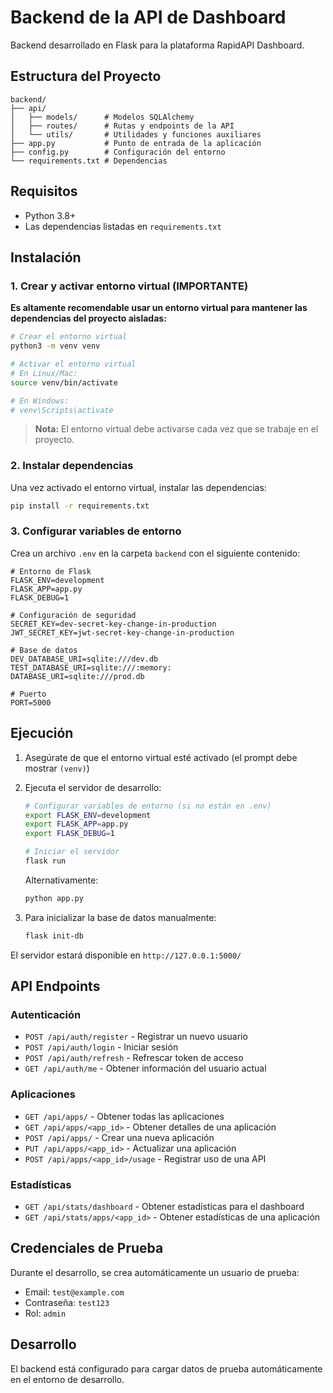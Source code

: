 # Backend de la API de Dashboard

Backend desarrollado en Flask para la plataforma RapidAPI Dashboard.

## Estructura del Proyecto

```
backend/
├── api/
│   ├── models/      # Modelos SQLAlchemy
│   ├── routes/      # Rutas y endpoints de la API
│   └── utils/       # Utilidades y funciones auxiliares
├── app.py           # Punto de entrada de la aplicación
├── config.py        # Configuración del entorno
└── requirements.txt # Dependencias
```

## Requisitos

- Python 3.8+
- Las dependencias listadas en `requirements.txt`

## Instalación

### 1. Crear y activar entorno virtual (IMPORTANTE)

**Es altamente recomendable usar un entorno virtual para mantener las dependencias del proyecto aisladas:**

```bash
# Crear el entorno virtual
python3 -m venv venv

# Activar el entorno virtual
# En Linux/Mac:
source venv/bin/activate

# En Windows:
# venv\Scripts\activate
```

> **Nota:** El entorno virtual debe activarse cada vez que se trabaje en el proyecto.

### 2. Instalar dependencias

Una vez activado el entorno virtual, instalar las dependencias:

```bash
pip install -r requirements.txt
```

### 3. Configurar variables de entorno

Crea un archivo `.env` en la carpeta `backend` con el siguiente contenido:

```
# Entorno de Flask
FLASK_ENV=development
FLASK_APP=app.py
FLASK_DEBUG=1

# Configuración de seguridad
SECRET_KEY=dev-secret-key-change-in-production
JWT_SECRET_KEY=jwt-secret-key-change-in-production

# Base de datos
DEV_DATABASE_URI=sqlite:///dev.db
TEST_DATABASE_URI=sqlite:///:memory:
DATABASE_URI=sqlite:///prod.db

# Puerto
PORT=5000
```

## Ejecución

1. Asegúrate de que el entorno virtual esté activado (el prompt debe mostrar `(venv)`)

2. Ejecuta el servidor de desarrollo:
   ```bash
   # Configurar variables de entorno (si no están en .env)
   export FLASK_ENV=development
   export FLASK_APP=app.py
   export FLASK_DEBUG=1

   # Iniciar el servidor
   flask run
   ```
   
   Alternativamente:
   ```bash
   python app.py
   ```

3. Para inicializar la base de datos manualmente:
   ```bash
   flask init-db
   ```

El servidor estará disponible en `http://127.0.0.1:5000/`

## API Endpoints

### Autenticación

- `POST /api/auth/register` - Registrar un nuevo usuario
- `POST /api/auth/login` - Iniciar sesión
- `POST /api/auth/refresh` - Refrescar token de acceso
- `GET /api/auth/me` - Obtener información del usuario actual

### Aplicaciones

- `GET /api/apps/` - Obtener todas las aplicaciones
- `GET /api/apps/<app_id>` - Obtener detalles de una aplicación
- `POST /api/apps/` - Crear una nueva aplicación
- `PUT /api/apps/<app_id>` - Actualizar una aplicación
- `POST /api/apps/<app_id>/usage` - Registrar uso de una API

### Estadísticas

- `GET /api/stats/dashboard` - Obtener estadísticas para el dashboard
- `GET /api/stats/apps/<app_id>` - Obtener estadísticas de una aplicación

## Credenciales de Prueba

Durante el desarrollo, se crea automáticamente un usuario de prueba:
- Email: `test@example.com`
- Contraseña: `test123`
- Rol: `admin`

## Desarrollo

El backend está configurado para cargar datos de prueba automáticamente en el entorno de desarrollo. 